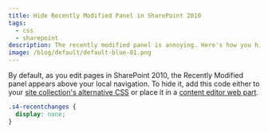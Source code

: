 ```yaml
---
title: Hide Recently Modified Panel in SharePoint 2010
tags:
  - css
  - sharepoint
description: The recently modified panel is annoying. Here's how you hide it.
image: /blog/default/default-blue-01.png
---
```


By default, as you edit pages in SharePoint 2010, the Recently Modified panel appears above your local navigation. To hide it, add this code either to your [site collection's alternative CSS](/blog/add-custom-css-to-sharepoint-2010-without-master-page/) or place it in a [content editor web part](/blog/edit-files-efficiently-in-sharepoint/).

```css
.s4-recentchanges {
  display: none;
}
```
